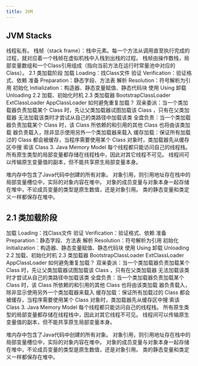 ```yaml
---
title: JVM
---
```


## JVM Stacks
线程私有。
栈帧（stack frame）：栈中元素。每一个方法从调用直至执行完成的过程，就对应着一个栈帧在虚拟机栈中入栈到出栈的过程。
栈帧由操作数栈，局部变量数组和一个Class引用组成（指向当前方法在运行时常量池中对应的Class）。
2.1 类加载阶段
加载 Loading：找Class文件
验证 Verification：验证格式、依赖
准备 Preparation：静态字段、方法表
解析 Resolution：符号解析为引用
初始化 Initialization：构造器、静态变量赋值、静态代码块
使用 Using
卸载 Unloading
2.2 加载、初始化时机
2.3 类加载器
BootstrapClassLoader
ExtClassLoader
AppClassLoader
    如何避免重复加载？
双亲委派：当一个类加载器负责加载某个 Class 时，先让父类加载器试图加载该 Class ，只有在父类加载器 无法加载该类时才尝试从自己的类路径中加载该类
全盘负责：当一个类加载器负责加载某个 Class 时，该 Class 所依赖的和引用的其他 Class 也将由该类加载 器负责载入，除非显示使用另外一个类加载器来载入
缓存加载：保证所有加载过的 Class 都会被缓存，当程序需要使用某个 Class 对象时，类加载器先从缓存区中搜 索该 Class
3. Java Memory Model
每个线程都只能访问自己的线程栈。
所有原生类型的局部变量都存储在线程栈中，因此对其它线程不可见。
线程间可以传输原生变量值的副本，但不能共享原生局部变量本身。

堆内存中包含了Java代码中创建的所有对象。
对象引用，则引用地址存在栈中的局部变量槽位中，实际的对象内容在堆中。
对象的成员变量与对象本身一起存储在堆中，不论成员变量的类型是原生数值，还是对象引用。
类的静态变量和类定义一样都保存在堆中。
## 2.1 类加载阶段
加载 Loading：找Class文件
验证 Verification：验证格式、依赖
准备 Preparation：静态字段、方法表
解析 Resolution：符号解析为引用
初始化 Initialization：构造器、静态变量赋值、静态代码块
使用 Using
卸载 Unloading
2.2 加载、初始化时机
2.3 类加载器
BootstrapClassLoader
ExtClassLoader
AppClassLoader
    如何避免重复加载？
双亲委派：当一个类加载器负责加载某个 Class 时，先让父类加载器试图加载该 Class ，只有在父类加载器 无法加载该类时才尝试从自己的类路径中加载该类
全盘负责：当一个类加载器负责加载某个 Class 时，该 Class 所依赖的和引用的其他 Class 也将由该类加载 器负责载入，除非显示使用另外一个类加载器来载入
缓存加载：保证所有加载过的 Class 都会被缓存，当程序需要使用某个 Class 对象时，类加载器先从缓存区中搜 索该 Class
3. Java Memory Model
每个线程都只能访问自己的线程栈。
所有原生类型的局部变量都存储在线程栈中，因此对其它线程不可见。
线程间可以传输原生变量值的副本，但不能共享原生局部变量本身。

堆内存中包含了Java代码中创建的所有对象。
对象引用，则引用地址存在栈中的局部变量槽位中，实际的对象内容在堆中。
对象的成员变量与对象本身一起存储在堆中，不论成员变量的类型是原生数值，还是对象引用。
类的静态变量和类定义一样都保存在堆中。